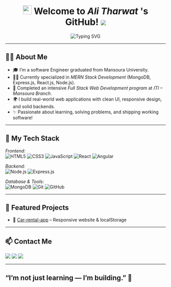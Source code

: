 <h1 align="center">
  <img src="https://media.giphy.com/media/hvRJCLFzcasrR4ia7z/giphy.gif" width="28">
  Welcome to <em>Ali Tharwat </em>'s GitHub!
  <img src="https://komarev.com/ghpvc/?username=Ali-Tharwat-181&style=flat-square&label=VIEWS">
</h1>

<p align="center">
  <img src="https://readme-typing-svg.demolab.com?font=Kalam&weight=700&pause=1000&color=2196F3&center=true&width=435&lines=Full+Stack+MERN+Developer;Crafting+Web+Apps+With+Real+Impact;Always+Learning+and+Building!" alt="Typing SVG" />
</p>

---

## 👨‍💻 About Me

- 🎓 I’m a software Engineer graduated from Mansoura University.
- 🧑‍💻 Currently specialized in *MERN Stack Development* (MongoDB, Express.js, React.js, Node.js).
- 🏫 Completed an intensive *Full Stack Web Development program* at *ITI – Mansoura Branch*.
- 🌍 I build real-world web applications with clean UI, responsive design, and solid backends.
- ✨ Passionate about learning, solving problems, and shipping working software!

---

## 🚀 My Tech Stack

*Frontend:*  
![HTML5](https://img.shields.io/badge/-HTML5-E34F26?style=flat&logo=html5&logoColor=white)
![CSS3](https://img.shields.io/badge/-CSS3-1572B6?style=flat&logo=css3)
![JavaScript](https://img.shields.io/badge/-JavaScript-F7DF1E?style=flat&logo=javascript&logoColor=black)
![React](https://img.shields.io/badge/-React-20232A?style=flat&logo=react)
![Angular](https://img.shields.io/badge/-Angular-DD0031?style=flat&logo=angular&logoColor=white)


*Backend:*  
![Node.js](https://img.shields.io/badge/-Node.js-339933?style=flat&logo=node.js&logoColor=white)
![Express.js](https://img.shields.io/badge/-Express.js-000000?style=flat&logo=express)

*Database & Tools:*  
![MongoDB](https://img.shields.io/badge/-MongoDB-47A248?style=flat&logo=mongodb)
![Git](https://img.shields.io/badge/-Git-F05032?style=flat&logo=git&logoColor=white)
![GitHub](https://img.shields.io/badge/-GitHub-181717?style=flat&logo=github)

---

## 🌟 Featured Projects

- 📝 [Car-rental-app](https://github.com/Ali-Tharwat-181/car_rental_app) – Responsive website & localStorage  


---

## 📫 Contact Me

<a href="mailto:alitharwathassan@gmail.com"><img src="https://img.shields.io/badge/-Gmail-D14836?style=for-the-badge&logo=gmail&logoColor=white"></a>
<a href="https://www.linkedin.com/in/ali-tharwat-522943339/"><img src="https://img.shields.io/badge/-LinkedIn-0077B5?style=for-the-badge&logo=linkedin&logoColor=white"></a>
<a href="https://wa.me/+201014283454" target="_blank"><img src="https://img.shields.io/badge/-WhatsApp-25D366?style=for-the-badge&logo=whatsapp&logoColor=white"></a>

---

## “I’m not just learning — I’m building.” 🚀
